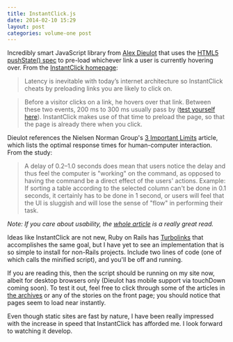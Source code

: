 ```yaml
---
title: InstantClick.js
date: 2014-02-10 15:29
layout: post
categories: volume-one post
---
```

Incredibly smart JavaScript library from [Alex Dieulot](https://github.com/dieulot) that uses the [HTML5 pushState() spec](https://developer.mozilla.org/en-US/docs/Web/Guide/API/DOM/Manipulating_the_browser_history) to pre-load whichever link a user is currently hovering over. From the [InstantClick homepage](http://instantclick.io):  

> Latency is inevitable with today’s internet architecture so InstantClick cheats by preloading links you are likely to click on.
 
> Before a visitor clicks on a link, he hovers over that link. Between these two events, 200 ms to 300 ms usually pass by ([test yourself here](http://instantclick.io/click-test.html)). InstantClick makes use of that time to preload the page, so that the page is already there when you click.

Dieulot references the Nielsen Norman Group's [3 Important Limits](http://www.nngroup.com/articles/response-times-3-important-limits/) article, which lists the optimal response times for human-computer interaction. From the study:

> A delay of 0.2–1.0 seconds does mean that users notice the delay and thus feel the computer is "working" on the command, as opposed to having the command be a direct effect of the users' actions. Example: If sorting a table according to the selected column can't be done in 0.1 seconds, it certainly has to be done in 1 second, or users will feel that the UI is sluggish and will lose the sense of "flow" in performing their task. 

_Note: If you care about usability, the [whole article](http://www.nngroup.com/articles/response-times-3-important-limits/) is a really great read._

Ideas like InstantClick are not new, Ruby on Rails has [Turbolinks](https://github.com/rails/turbolinks) that accomplishes the same goal, but I have yet to see an implementation that is so simple to install for non-Rails projects. Include two lines of code (one of which calls the minified script), and you'll be off and running. 

If you are reading this, then the script should be running on my site now, albeit for desktop browsers only (Dieulot has mobile support via touchDown coming soon). To test it out, feel free to click through some of the articles in [the archives](/archives) or any of the stories on the front page; you should notice that pages seem to load near instantly. 

Even though static sites are fast by nature, I have been really impressed with the increase in speed that InstantClick has afforded me. I look forward to watching it develop. 

